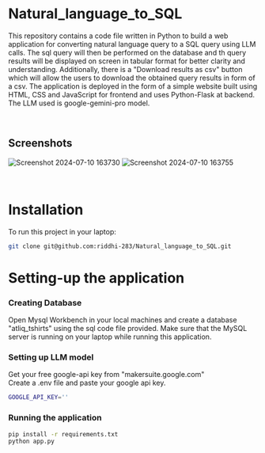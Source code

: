 # Natural_language_to_SQL
This repository contains a code file written in Python to build a web application for converting natural language query to a SQL query using LLM calls. The sql query will then be performed on the database and th query results will be displayed on screen in tabular format for better clarity and understanding. Additionally, there is a "Download results as csv" button which will allow the users to download the obtained query results in form of a csv. The application is deployed in the form of a simple website built using HTML, CSS and JavaScript for frontend and uses Python-Flask at backend. The LLM used is google-gemini-pro model.

<br>

## Screenshots
![Screenshot 2024-07-10 163730](https://github.com/riddhi-283/Natural_language_to_SQL/assets/124153277/ef5eff1c-9b8d-4b49-9729-41fc9452abde)
![Screenshot 2024-07-10 163755](https://github.com/riddhi-283/Natural_language_to_SQL/assets/124153277/85c1e5cf-9d91-4d3e-8ffb-f82ce674077d)

<br>

# Installation
To run this project in your laptop:
```sh
git clone git@github.com:riddhi-283/Natural_language_to_SQL.git
```

# Setting-up the application

### Creating Database
Open Mysql Workbench in your local machines and create a database "atliq_tshirts" using the sql code file provided.
Make sure that the MySQL server is running on your laptop while running this application.

### Setting up LLM model
Get your free google-api key from "makersuite.google.com"
<br> 
Create a .env file and paste your google api key.
```sh
GOOGLE_API_KEY=''
```

### Running the application
```sh
pip install -r requirements.txt
python app.py
```


<br>
